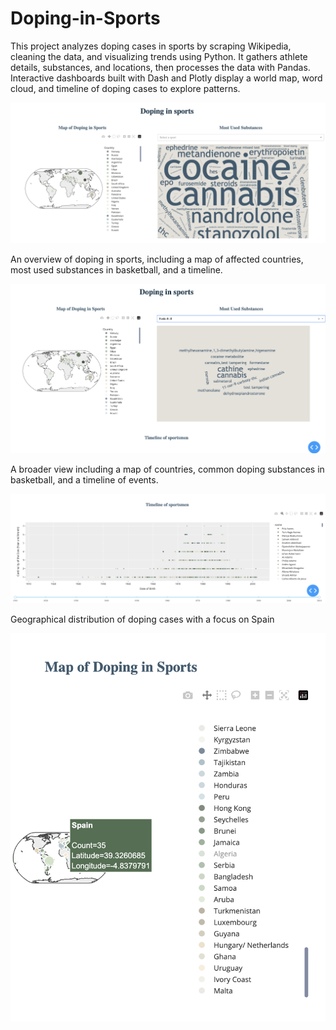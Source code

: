 # Doping-in-Sports
This project analyzes doping cases in sports by scraping Wikipedia, cleaning the data, and visualizing trends using Python. It gathers athlete details, substances, and locations, then processes the data with Pandas. Interactive dashboards built with Dash and Plotly display a world map, word cloud, and timeline of doping cases to explore patterns.

![Doping in Sports Dashboard](https://github.com/sifatsami/Doping-in-Sports/blob/main/Screenshot%202025-06-29%20at%2011.35.00.png?raw=true)

An overview of doping in sports, including a map of affected countries, most used substances in basketball, and a timeline.

![Doping in Sports Dashboard](https://github.com/sifatsami/Doping-in-Sports/blob/main/Screenshot%202025-06-29%20at%2011.35.37.png?raw=true)

A broader view including a map of countries, common doping substances in basketball, and a timeline of events.

![Doping in Sports Dashboard](https://github.com/sifatsami/Doping-in-Sports/blob/main/Screenshot%202025-06-29%20at%2011.35.12.png?raw=true)

Geographical distribution of doping cases with a focus on Spain

![Doping in Sports Dashboard](https://github.com/sifatsami/Doping-in-Sports/blob/main/Screenshot%202025-06-29%20at%2014.28.46.png?raw=true)
